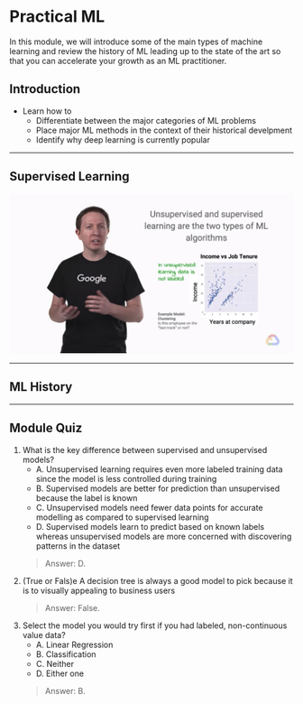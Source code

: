 # Practical ML

In this module, we will introduce some of the main types of machine learning and review the history of ML leading up to the state of the art so that you can accelerate your growth as an ML practitioner.

## Introduction

* Learn how to
    * Differentiate between the major categories of ML problems
    * Place major ML methods in the context of their historical develpment
    * Identify why deep learning is currently popular

---
## Supervised Learning

![](../../res/img/LaunchML/LaunchML-2-1.png)

---
## ML History

---
## Module Quiz

1. What is the key difference between supervised and unsupervised models?
    * A. Unsupervised learning requires even more labeled training data since the model is less controlled during training
    * B. Supervised models are better for prediction than unsupervised because the label is known
    * C. Unsupervised models need fewer data points for accurate modelling as compared to supervised learning
    * D. Supervised models learn to predict based on known labels whereas unsupervised models are more concerned with discovering patterns in the dataset
    > Answer: D.
2. (True or Fals)e A decision tree is always a good model to pick because it is to visually appealing to business users
    > Answer: False.
3. Select the model you would try first if you had labeled, non-continuous value data?
    * A. Linear Regression
    * B. Classification
    * C. Neither
    * D. Either one
    > Answer: B.